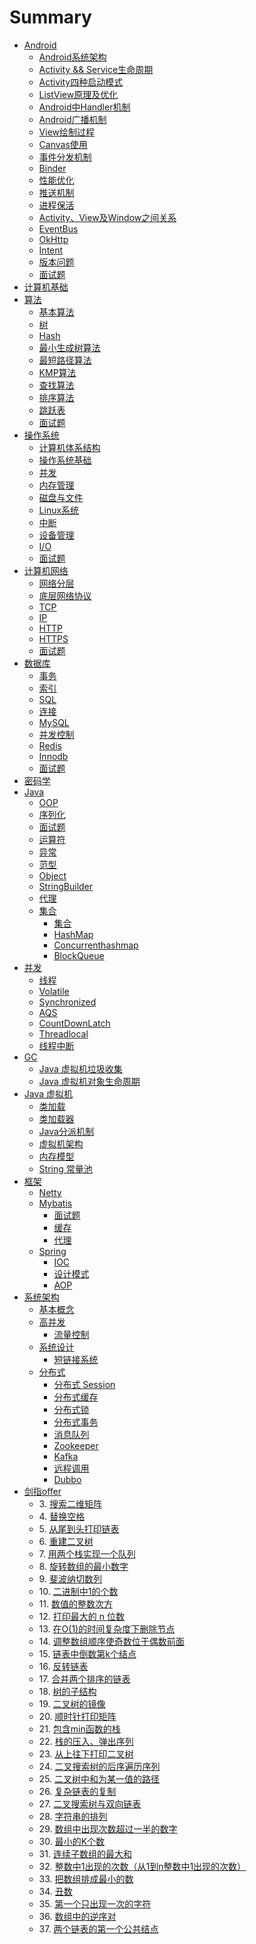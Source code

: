 # Summary

- [Android](./android/README.md)
	- [Android系统架构](android/arch.md)
	- [Activity && Service生命周期](android/lifecicle.md)
	- [Activity四种启动模式](android/launchmod.md)
	- [ListView原理及优化](android/listview.md)
	- [Android中Handler机制](android/handler.md)
	- [Android广播机制](android/broadcast.md)
	- [View绘制过程](android/draw.md)
	- [Canvas使用](android/canvas.md)
	- [事件分发机制](android/event.md)
	- [Binder](android/binder.md)
	- [性能优化](android/optimize.md)
	- [推送机制](android/push.md)
	- [进程保活](android/keep-live.md)
	- [Activity、View及Window之间关系](android/activity-view-window.md)
	- [EventBus](android/eventbus.md)
	- [OkHttp](android/okhttp.md)
	- [Intent](android/intent.md)
	- [版本问题](android/version.md)
	- [面试题](android/questions.md)
- [计算机基础](./basic/README.md)
 - [算法](./basic/1-algo/README.md)
    - [基本算法](./basic/1-algo/1-algo.md)
    - [树](./basic/1-algo/1-tree.md)
    - [Hash](./basic/1-algo/2-hash.md)
    - [最小生成树算法](./basic/1-algo/3-mst.md)
    - [最短路径算法](./basic/1-algo/4-path.md)
    - [KMP算法](./basic/1-algo/5-kmp.md)
    - [查找算法](./basic/1-algo/6-search.md)
    - [排序算法](./basic/1-algo/7-sort.md)
    - [跳跃表](./basic/1-algo/9-skip_list.md)
    - [面试题](./basic/1-algo/8-questions.md)
 - [操作系统](./basic/2-op/README.md)
    - [计算机体系结构](./basic/2-op/1-arch.md)
    - [操作系统基础](./basic/2-op/2-os.md)
    - [并发](./basic/2-op/3-concurrency.md)
    - [内存管理](./basic/2-op/4-memory.md)
    - [磁盘与文件](./basic/2-op/5-disk.md)
    - [Linux系统](./basic/2-op/6-linux.md)
    - [中断](./basic/2-op/7-interrupt.md)
    - [设备管理](./basic/2-op/8-device.md)
    - [I/O](./basic/2-op/9-io.md)
    - [面试题](./basic/2-op/9-questions.md)
 - [计算机网络](./basic/3-net/README.md)
    - [网络分层](./basic/3-net/1-osi.md)
    - [底层网络协议](./basic/3-net/2-base_protocol.md)
    - [TCP](./basic/3-net/3-tcp.md)
    - [IP](./basic/3-net/4-ip.md)
    - [HTTP](./basic/3-net/5-http.md)
    - [HTTPS](./basic/3-net/6-https.md)
    - [面试题](./basic/3-net/10-questions.md)
 - [数据库](./basic/4-database/README.md)
    - [事务](./basic/4-database/1-transaction.md)
    - [索引](./basic/4-database/2-index.md)
    - [SQL](./basic/4-database/3-sql.md)
    - [连接](./basic/4-database/4-join.md)
    - [MySQL](./basic/4-database/5-mysql.md)
    - [并发控制](./basic/4-database/6-concurrent_control.md)
    - [Redis](./basic/4-database/7-redis.md)
    - [Innodb](./basic/4-database/8-innodb.md)
    - [面试题](./basic/4-database/10-questions.md)
  - [密码学](./basic/cryptology.md)
- [Java](./java/README.md)
  - [OOP](./java/1-oop.md)
  - [序列化](./java/10-serilaser.md)
  - [面试题](./java/17-questions.md)
  - [运算符](./java/2-operator.md)
  - [异常](./java/3-exception.md)
  - [范型](./java/4-generics.md)
  - [Object](./java/5-object.md)
  - [StringBuilder](./java/6-StringBuilder.md)
  - [代理](./java/7-proxy.md)
  - [集合](./java/collection/README.md)
    - [集合](./java/collection/1-collection.md)
    - [HashMap](./java/collection/2-HashMap.md)
    - [Concurrenthashmap](./java/collection/3-Concurrenthashmap.md)
    - [BlockQueue](./java/collection/4-BlockQueue.md)
 - [并发](./java/concurrent/README.md)
    - [线程](./java/concurrent/1-thread.md)
    - [Volatile](./java/concurrent/2-volatile.md)
    - [Synchronized](./java/concurrent/3-synchronized.md)
    - [AQS](./java/concurrent/4-AQS.md)
    - [CountDownLatch](./java/concurrent/7-CountDownLatch.md)
    - [Threadlocal](./java/concurrent/5-threadlocal.md)
    - [线程中断](./java/concurrent/6-interrupt.md)
 - [GC](./java/gc/README.md)
    - [Java 虚拟机垃圾收集](./java/gc/11-jvm-gc.md)
    - [Java 虚拟机对象生命周期](./java/gc/12-jvm-object-life-cycle.md)
 - [Java 虚拟机](./java/jvm/README.md)
    - [类加载](./java/jvm/1-jvm-class-load-init.md)
    - [类加载器](./java/jvm/2-jvm-class-loader.md)
    - [Java分派机制](./java/jvm/3-dispatcher.md)
    - [虚拟机架构](./java/jvm/4-jvm-architecture.md)
    - [内存模型](./java/jvm/5-memory-model.md)
    - [String 常量池](./java/jvm/6-string-constant-pool.md)
- [框架](./fromwork/README.md)
  - [Netty](./fromwork/1-netty.md)
  - [Mybatis](./fromwork/mybatis/README.md)
    - [面试题](./fromwork/mybatis/1-question.md)
    - [缓存](./fromwork/mybatis/2-cache.md)
    - [代理](./fromwork/mybatis/3-proxy.md)
  - [Spring](./fromwork/spring/README.md)
    - [IOC](./fromwork/spring/1-ioc.md)
    - [设计模式](./fromwork/spring/2-design-partten.md)
    - [AOP](./fromwork/spring/3-aop.md)
- [系统架构](./architecture/README.md)
  - [基本概念](./architecture/1-base.md)
  - [高并发](./architecture/concurrent/README.md)
    - [流量控制](./architecture/concurrent/1-flow_control.md)
  - [系统设计](./architecture/design/README.md)
    - [短链接系统](./architecture/design/1-tinyURL.md)
  - [分布式](./architecture/distributed/README.md)
    - [分布式 Session](./architecture/distributed/1-session.md)
    - [分布式缓存](./architecture/distributed/2-cache.md)
    - [分布式锁](./architecture/distributed/3-lock.md)
    - [分布式事务](./architecture/distributed/4-transaction.md)
    - [消息队列](./architecture/distributed/5-mq.md)
    - [Zookeeper](./architecture/distributed/6-zk.md)
    - [Kafka](./architecture/distributed/7-kafka.md)
    - [远程调用](./architecture/distributed/8-rpc.md)
    - [Dubbo](./architecture/distributed/9-dubbo.md)
- [剑指offer](./剑指Offer/README.md)
	- 3\. [搜索二维矩阵](./剑指Offer/search-a-2d-matrix.md)
	- 4\. [替换空格](./剑指Offer/replay-space.md)
	- 5\. [从尾到头打印链表](./剑指Offer/print-link-from-tail.md)
	- 6\. [重建二叉树](./剑指Offer/reConstructBinaryTree.md)
	- 7\. [用两个栈实现一个队列](./剑指Offer/two-stack-fifo.md)
	- 8\. [旋转数组的最小数字](./剑指Offer/find-minimum-in-rotated-sorted-array.md)
	- 9\. [斐波纳切数列](./剑指Offer/fibonacci.md)
	- 10\. [二进制中1的个数](./剑指Offer/number-of-one.md)
	- 11\. [数值的整数次方](./剑指Offer/power.md)
	- 12\. [打印最大的 n 位数](./剑指Offer/printn.md)
	- 13\. [在O(1)的时间复杂度下删除节点]()
	- 14\. [调整数组顺序使奇数位于偶数前面](./剑指Offer/reOrderArray.md)
	- 15\. [链表中倒数第k个结点](./剑指Offer/FindKthToTail.md)
	- 16\. [反转链表](./剑指Offer/revert-link.md)
	- 17\. [合并两个排序的链表](./剑指Offer/merge-sort-link.md)
	- 18\. [树的子结构](./剑指Offer/HasSubtree.md)
	- 19\. [二叉树的镜像](./剑指Offer/mirror-tree.md)
	- 20\. [顺时针打印矩阵](./剑指Offer/PrintMatrix.md)
	- 21\. [包含min函数的栈](./剑指Offer/MinStack.md)
	- 22\. [栈的压入、弹出序列](./剑指Offer/IsPopOrder.md)
	- 23\. [从上往下打印二叉树](./剑指Offer/PrintFromTopToBottom.md)
	- 24\. [二叉搜索树的后序遍历序列](./剑指Offer/VerifySquenceOfBST.md)
	- 25\. [二叉树中和为某一值的路径](./剑指Offer/FindPath.md)
	- 26\. [复杂链表的复制](./剑指Offer/CloneLink.md)
	- 27\. [二叉搜索树与双向链表](./剑指Offer/BST-Link-Convert.md)
	- 28\. [字符串的排列](./剑指Offer/Permutation.md)
	- 29\. [数组中出现次数超过一半的数字](./剑指Offer/MoreThanHalfNum.md)
	- 30\. [最小的K个数](./剑指Offer/GetLeastNumbers.md)
	- 31\. [连续子数组的最大和](./剑指Offer/FindGreatestSumOfSubArray.md)
	- 32\. [整数中1出现的次数（从1到n整数中1出现的次数）](./剑指Offer/NumberOf1Between1AndN.md)
	- 33\. [把数组排成最小的数](./剑指Offer/PrintMinNumber.md)
	- 34\. [丑数](./剑指Offer/GetUglyNumber.md)
	- 35\. [第一个只出现一次的字符](./剑指Offer/FirstNotRepeatingChar.md)
	- 36\. [数组中的逆序对](./剑指Offer/InversePairs.md)
	- 37\. [两个链表的第一个公共结点](./剑指Offer/FindFirstCommonNode.md)
